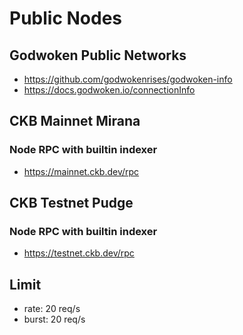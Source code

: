 # Public Nodes

## Godwoken Public Networks

- https://github.com/godwokenrises/godwoken-info
- https://docs.godwoken.io/connectionInfo


## CKB Mainnet Mirana

### Node RPC with builtin indexer
- https://mainnet.ckb.dev/rpc

## CKB Testnet Pudge

### Node RPC with builtin indexer
- https://testnet.ckb.dev/rpc

## Limit
- rate: 20 req/s
- burst: 20 req/s
